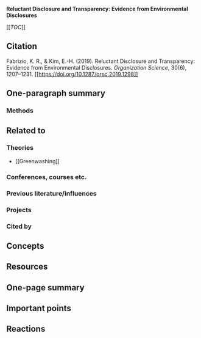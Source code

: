 **Reluctant Disclosure and Transparency: Evidence from Environmental Disclosures**

[[_TOC_]]

## Citation

Fabrizio, K. R., & Kim, E.-H. (2019). Reluctant Disclosure and Transparency: Evidence from Environmental Disclosures. *Organization Science*, 30(6), 1207–1231. [[https://doi.org/10.1287/orsc.2019.1298]]

## One-paragraph summary

### Methods

## Related to

### Theories
* [[Greenwashing]]

### Conferences, courses etc.

### Previous literature/influences

### Projects

### Cited by

## Concepts

## Resources

## One-page summary

## Important points

## Reactions